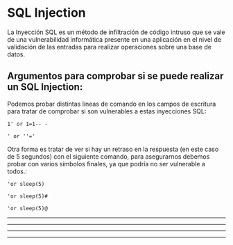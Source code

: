 # SQL Injection


La Inyección SQL es un método de infiltración de código intruso que se vale de una vulnerabilidad informática presente en una aplicación en el nivel 
de validación de las entradas para realizar operaciones sobre una base de datos.


## Argumentos para comprobar si se puede realizar un SQL Injection:


Podemos probar distintas líneas de comando en los campos de escritura para tratar de comprobar si son vulnerables a estas inyecciones SQL:


    1' or 1=1-- -
    
    ' or ''='


Otra forma es tratar de ver si hay un retraso en la respuesta (en este caso de 5 segundos) con el siguiente comando, para asegurarnos debemos probar con
varios símbolos finales, ya que podría no ser vulnerable a todos.:


    'or sleep(5)
    
    'or sleep(5)#
    
    'or sleep(5)@
    
---
---
  
    
<html lang="en">
<head>
  
</head>
<body>

<script src="https://utteranc.es/client.js"
    repo="F1r0x/gestion-comentarios"
    issue-term="pathname"
    theme="github-light"
    crossorigin="anonymous"
    async>
</script>
          
    
  </body>
</html>
  
  
---
---
    
